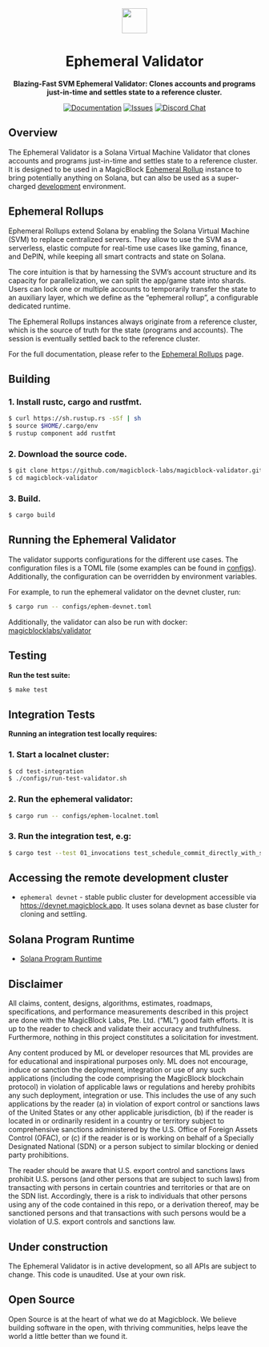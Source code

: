 <div align="center">

  <img height="50x" src="https://magicblock-labs.github.io/README/img/magicblock-band.png" />


  <h1>Ephemeral Validator</h1>

  <p>
    <strong>Blazing-Fast SVM Ephemeral Validator: Clones accounts and programs just-in-time and settles state to a reference cluster.</strong>
  </p>

  <p>
    <a href="https://docs.magicblock.gg/Accelerate/ephemeral_rollups"><img alt="Documentation" src="https://img.shields.io/badge/docs-tutorials-blueviolet" /></a>
    <a href="https://github.com/magicblock-labs/bolt/issues"><img alt="Issues" src="https://img.shields.io/github/issues/magicblock-labs/ephemeral-validator?color=blueviolet" /></a>
    <a href="https://discord.com/invite/MBkdC3gxcv"><img alt="Discord Chat" src="https://img.shields.io/discord/943797222162726962?color=blueviolet" /></a>
  </p>

</div>

## Overview

The Ephemeral Validator is a Solana Virtual Machine Validator that clones accounts and programs just-in-time and settles state to a reference cluster. 
It is designed to be used in a MagicBlock [Ephemeral Rollup](https://docs.magicblock.gg/introduction) instance to bring potentially anything on Solana, but can also be used as a super-charged [development](https://luzid.app/) environment.


## Ephemeral Rollups

Ephemeral Rollups extend Solana by enabling the Solana Virtual Machine (SVM) to replace centralized servers. They allow to use the SVM as a serverless, elastic compute for real-time use cases like gaming, finance, and DePIN, while keeping all smart contracts and state on Solana.

The core intuition is that by harnessing the SVM’s account structure and its capacity for parallelization, we can split the app/game state into shards. Users can lock one or multiple accounts to temporarily transfer the state to an auxiliary layer, which we define as the “ephemeral rollup”, a configurable dedicated runtime.

The Ephemeral Rollups instances always originate from a reference cluster, which is the source of truth for the state (programs and accounts). The session is eventually settled back to the reference cluster.

For the full documentation, please refer to the [Ephemeral Rollups](https://docs.magicblock.gg/Accelerate/ephemeral_rollups) page.

## Building

### **1. Install rustc, cargo and rustfmt.**

```bash
$ curl https://sh.rustup.rs -sSf | sh
$ source $HOME/.cargo/env
$ rustup component add rustfmt
```


### **2. Download the source code.**

```bash
$ git clone https://github.com/magicblock-labs/magicblock-validator.git
$ cd magicblock-validator
```

### **3. Build.**

```bash
$ cargo build
```

## Running the Ephemeral Validator

The validator supports configurations for the different use cases. The configuration files is a TOML file (some examples can be found in [configs](./configs)). Additionally, the configuration can be overridden by environment variables.

For example, to run the ephemeral validator on the devnet cluster, run:

```bash
$ cargo run -- configs/ephem-devnet.toml
```

Additionally, the validator can also be run with docker: [magicblocklabs/validator](https://hub.docker.com/r/magicblocklabs/validator)

## Testing

**Run the test suite:**

```bash
$ make test
```

## Integration Tests

**Running an integration test locally requires:**

### **1. Start a localnet cluster:**

```bash
$ cd test-integration
$ ./configs/run-test-validator.sh
```

### **2. Run the ephemeral validator:**

```bash
$ cargo run -- configs/ephem-localnet.toml
```

### **3. Run the integration test, e.g:**

```bash
$ cargo test --test 01_invocations test_schedule_commit_directly_with_single_ix --profile test
```

## Accessing the remote development cluster

* `ephemeral devnet` - stable public cluster for development accessible via
  https://devnet.magicblock.app. It uses solana devnet as base cluster for cloning and settling.

## Solana Program Runtime

- [Solana Program Runtime](https://docs.rs/solana-program-runtime/latest/solana_program_runtime/)

## Disclaimer

All claims, content, designs, algorithms, estimates, roadmaps,
specifications, and performance measurements described in this project
are done with the MagicBlock Labs, Pte. Ltd. (“ML”) good faith efforts. It is up to
the reader to check and validate their accuracy and truthfulness.
Furthermore, nothing in this project constitutes a solicitation for
investment.

Any content produced by ML or developer resources that ML provides are
for educational and inspirational purposes only. ML does not encourage,
induce or sanction the deployment, integration or use of any such
applications (including the code comprising the MagicBlock blockchain
protocol) in violation of applicable laws or regulations and hereby
prohibits any such deployment, integration or use. This includes the use of
any such applications by the reader (a) in violation of export control
or sanctions laws of the United States or any other applicable
jurisdiction, (b) if the reader is located in or ordinarily resident in
a country or territory subject to comprehensive sanctions administered
by the U.S. Office of Foreign Assets Control (OFAC), or (c) if the
reader is or is working on behalf of a Specially Designated National
(SDN) or a person subject to similar blocking or denied party
prohibitions.

The reader should be aware that U.S. export control and sanctions laws prohibit
U.S. persons (and other persons that are subject to such laws) from transacting
with persons in certain countries and territories or that are on the SDN list.
Accordingly, there is a risk to individuals that other persons using any of the
code contained in this repo, or a derivation thereof, may be sanctioned persons
and that transactions with such persons would be a violation of U.S. export
controls and sanctions law.

## Under construction

The Ephemeral Validator is in active development, so all APIs are subject to change. This code is unaudited. Use at your own risk.

## Open Source

Open Source is at the heart of what we do at Magicblock. We believe building software in the open, with thriving communities, helps leave the world a little better than we found it.
